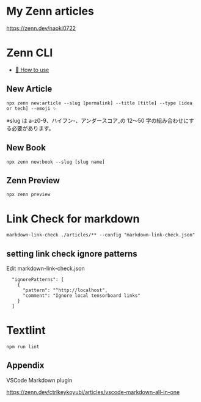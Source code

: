 # My Zenn articles

https://zenn.dev/naoki0722

# Zenn CLI

- [📘 How to use](https://zenn.dev/zenn/articles/zenn-cli-guide)

## New Article

```
npx zenn new:article --slug [permalink] --title [title] --type [idea or tech] --emoji ✨
```

※slug は a-z0-9、ハイフン-、アンダースコア\_の 12〜50 字の組み合わせにする必要があります。

## New Book

```
npx zenn new:book --slug [slug name]
```

## Zenn Preview

```
npx zenn preview
```

# Link Check for markdown

```
markdown-link-check ./articles/** --config "markdown-link-check.json"
```

## setting link check ignore patterns

Edit markdown-link-check.json

```
  "ignorePatterns": [
    {
      "pattern": "^http://localhost",
      "comment": "Ignore local tensorboard links"
    }
  ]
```

# Textlint

```
npm run lint
```


## Appendix

VSCode Markdown plugin

https://zenn.dev/ctrlkeykoyubi/articles/vscode-markdown-all-in-one

